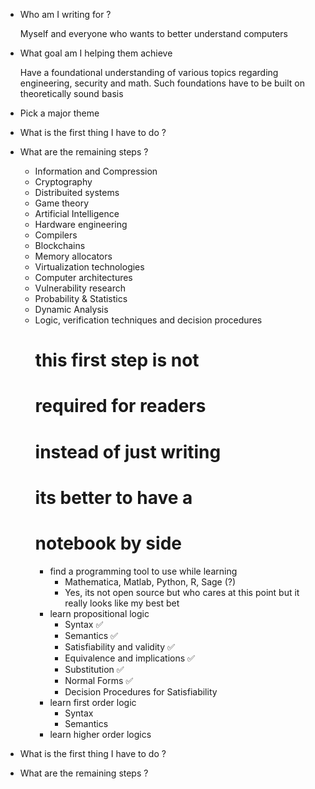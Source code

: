 - Who am I writing for ?

  Myself and everyone who wants to better understand computers

- What goal am I helping them achieve

  Have a foundational understanding of various topics regarding engineering,
  security and math. Such foundations have to be built on theoretically sound
  basis

- Pick a major theme
- What is the first thing I have to do ?
- What are the remaining steps ?

  - Information and Compression
  - Cryptography
  - Distribuited systems
  - Game theory
  - Artificial Intelligence
  - Hardware engineering
  - Compilers
  - Blockchains
  - Memory allocators
  - Virtualization technologies
  - Computer architectures
  - Vulnerability research
  - Probability & Statistics
  - Dynamic Analysis
  - Logic, verification techniques and decision procedures
    # this first step is not
    # required for readers
    # instead of just writing
    # its better to have a
    # notebook by side
    - find a programming tool to use while learning
      - Mathematica, Matlab, Python, R, Sage (?)
      - Yes, its not open source 
        but who cares at this 
        point but it really
        looks like my best bet
    - learn propositional logic
      - Syntax ✅
      - Semantics ✅
      - Satisfiability and
        validity ✅
      - Equivalence and
        implications ✅
      - Substitution ✅
      - Normal Forms ✅
      - Decision Procedures for Satisfiability
    - learn first order logic
      - Syntax
      - Semantics
    - learn higher order logics

- What is the first thing I have to do ?
- What are the remaining steps ?
